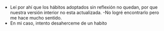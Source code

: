 - Leí por ahí que los hábitos adoptados sin reflexión no quedan, por que  nuestra versión interior no esta actualizada. 
	-No logré encontrarlo pero me hace mucho sentido.
- En mi caso, intento desaherceme de un habito 